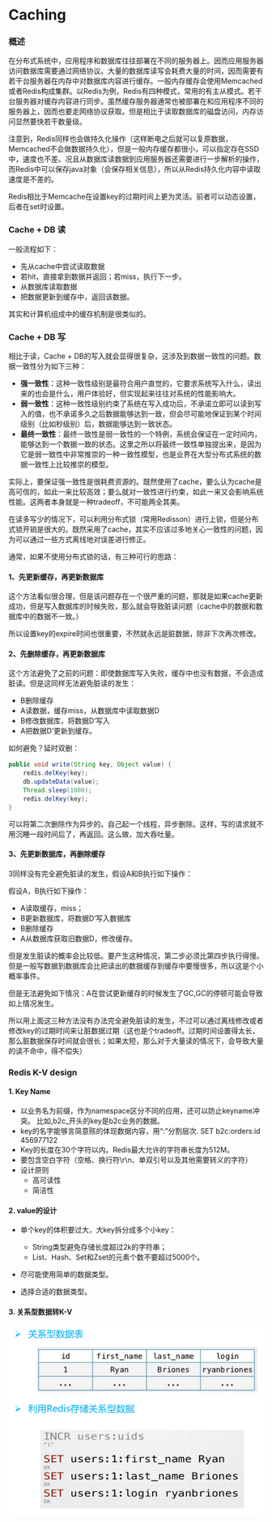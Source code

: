 # Caching

### 概述

在分布式系统中，应用程序和数据库往往部署在不同的服务器上。因而应用服务器访问数据库需要通过网络协议。大量的数据库读写会耗费大量的时间，因而需要有若干台服务器在内存中对数据库内容进行缓存。一般内存缓存会使用Memcached或者Redis构成集群。以Redis为例，Redis有四种模式，常用的有主从模式。若干台服务器对缓存内容进行同步。虽然缓存服务器通常也被部署在和应用程序不同的服务器上，因而也要走网络协议获取。但是相比于读取数据库的磁盘访问，内存访问显然要快若干数量级。

注意到，Redis同样也会做持久化操作（这样断电之后就可以复原数据，Memcached不会做数据持久化），但是一般内存缓存都很小，可以指定存在SSD中，速度也不差。况且从数据库读数据到应用服务器还需要进行一步解析的操作，而Redis中可以保存java对象（会保存相关信息），所以从Redis持久化内容中读取速度是不差的。

Redis相比于Memcache在设置key的过期时间上更为灵活。前者可以动态设置，后者在set时设置。

### Cache + DB 读

一般流程如下：

+ 先从cache中尝试读取数据
+ 若hit，直接拿到数据并返回；若miss，执行下一步。
+ 从数据库读取数据
+ 把数据更新到缓存中，返回该数据。

其实和计算机组成中的缓存机制是很类似的。

### Cache + DB 写

相比于读，Cache + DB的写入就会显得很复杂，这涉及到数据一致性的问题。数据一致性分为如下三种：

+ **强一致性**：这种一致性级别是最符合用户直觉的，它要求系统写入什么，读出来的也会是什么，用户体验好，但实现起来往往对系统的性能影响大。
+ **弱一致性**：这种一致性级别约束了系统在写入成功后，不承诺立即可以读到写入的值，也不承诺多久之后数据能够达到一致，但会尽可能地保证到某个时间级别（比如秒级别）后，数据能够达到一致状态。
+ **最终一致性**：最终一致性是弱一致性的一个特例，系统会保证在一定时间内，能够达到一个数据一致的状态。这里之所以将最终一致性单独提出来，是因为它是弱一致性中非常推崇的一种一致性模型，也是业界在大型分布式系统的数据一致性上比较推崇的模型。

实际上，要保证强一致性是很耗费资源的。既然使用了cache，要么认为cache是高可信的，如此一来比较高效；要么就对一致性进行约束，如此一来又会影响系统性能。这两者本身就是一种tradeoff，不可能两全其美。

在读多写少的情况下，可以利用分布式锁（常用Redisson）进行上锁，但是分布式锁开销是很大的。既然采用了cache，其实不应该过多地关心一致性的问题，因为可以通过一些方式离线地对误差进行修正。

通常，如果不使用分布式锁的话，有三种可行的思路：

#### 1、先更新缓存，再更新数据库

这个方法看似很合理，但是该问题存在一个很严重的问题，那就是如果cache更新成功，但是写入数据库的时候失败，那么就会导致脏读问题（cache中的数据和数据库中的数据不一致。）

所以设置key的expire时间也很重要，不然就永远是脏数据，除非下次再次修改。

#### 2、先删除缓存，再更新数据库

这个方法避免了之前的问题：即使数据库写入失败，缓存中也没有数据，不会造成脏读。但是这同样无法避免脏读的发生：

+ B删除缓存
+ A读数据，缓存miss，从数据库中读取数据D
+ B修改数据库，将数据D‘写入
+ A把数据D’更新到缓存。

如何避免？延时双删：

```java
public void write(String key, Object value) {
    redis.delKey(key);
    db.updateData(value);
    Thread.sleep(1000);
    redis.delKey(key);
}
```

可以将第二次删除作为异步的。自己起一个线程，异步删除。这样，写的请求就不用沉睡一段时间后了，再返回。这么做，加大吞吐量。

#### 3、先更新数据库，再删除缓存

3同样没有完全避免脏读的发生，假设A和B执行如下操作：

假设A，B执行如下操作：

+ A读取缓存，miss；
+ B更新数据库，将数据D‘写入数据库
+ B删除缓存
+ A从数据库获取旧数据D，修改缓存。

但是发生脏读的概率会比较低。要产生这种情况，第二步必须比第四步执行得慢。但是一般写数据到数据库会比把读出的数据缓存到缓存中要慢很多，所以这是个小概率事件。

但是无法避免如下情况：A在尝试更新缓存的时候发生了GC,GC的停顿可能会导致如上情况发生。

所以用上面这三种方法没有办法完全避免脏读的发生，不过可以通过离线修改或者修改key的过期时间来让脏数据过期（这也是个tradeoff。过期时间设置得太长，那么脏数据保存时间就会很长；如果太短，那么对于大量读的情况下，会导致大量的读不命中，得不偿失）

### Redis K-V design

#### 1. Key Name  

+ 以业务名为前缀，作为namespace区分不同的应用，还可以防止keyname冲突。 比如,b2c_开头的key是b2c业务的数据。 
+ key的名字能够言简意赅的体现数据内容，用“:”分割层次. SET b2c:orders:id 456977122 
+ Key的长度在30个字符以内。Redis最大允许的字符串长度为512M。 
+ 要包含空白字符（空格、换行符\r\n、单双引号以及其他需要转义的字符） 
+ 设计原则 
  + 高可读性 
  + 简洁性

#### 2. value的设计 

+ 单个key的体积要过大，大key拆分成多个小key：
  + String类型避免存储长度超过2k的字符串； 
  + List、Hash、Set和Zset的元素个数不要超过5000个。 

+ 尽可能使用简单的数据类型。
+ 选择合适的数据类型。

#### 3. 关系型数据转K-V

<img src="./imgs/Redis_KV.png" style="zoom: 80%;" />

